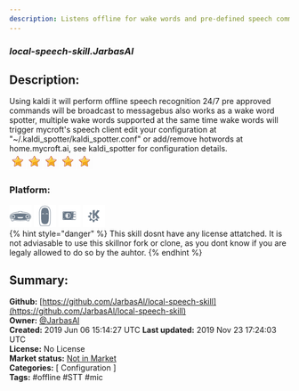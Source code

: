 ```yaml
---
description: Listens offline for wake words and pre-defined speech commands
---
```


### _local-speech-skill.JarbasAl_  
## Description:  
Using kaldi it will perform offline speech recognition 24/7
pre approved commands will be broadcast to messagebus
also works as a wake word spotter, multiple wake words supported at the same time
wake words will trigger mycroft's speech client
edit your configuration at "~/.kaldi_spotter/kaldi_spotter.conf" or add/remove hotwords at home.mycroft.ai, see kaldi_spotter for configuration details.  
![](../.gitbook/assets/star.png)![](../.gitbook/assets/star.png)![](../.gitbook/assets/star.png)![](../.gitbook/assets/star.png)![](../.gitbook/assets/star.png)  
### Platform:  
 ![Mark I](../.gitbook/assets/mark-1-icon.png)  ![Mark II](../.gitbook/assets/mark-2-icon.png)  ![Picroft](../.gitbook/assets/picroft-icon.png)  ![plasmoid](../.gitbook/assets/kde.png)   
{% hint style="danger" %}
This skill dosnt have any license attatched. It is not adviasable to use this skillnor fork or clone, as you dont know if you are legaly allowed to do so by the auhtor.
{% endhint %}
  
## Summary:  
**Github:** [https://github.com/JarbasAl/local-speech-skill](https://github.com/JarbasAl/local-speech-skill)  
**Owner:** [@JarbasAl](https://github.com/JarbasAl)  
**Created:** 2019 Jun 06 15:14:27 UTC  **Last updated:** 2019 Nov 23 17:24:03 UTC  
**License:** No License  
**Market status:** [Not in Market](https://market.mycroft.ai/skill/)  
**Categories:** [ Configuration ]   
**Tags:** \#offline \#STT \#mic   
